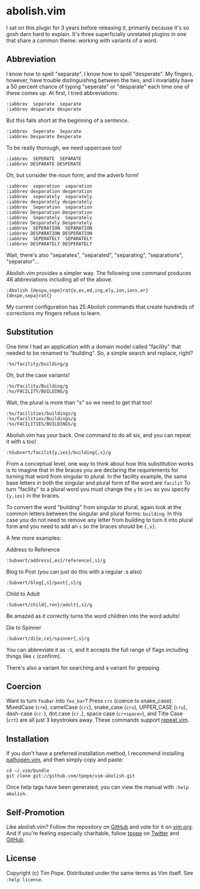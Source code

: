 # abolish.vim

I sat on this plugin for 3 years before releasing it, primarily
because it's so gosh darn hard to explain.  It's three superficially
unrelated plugins in one that share a common theme: working with
variants of a word.

## Abbreviation

I know how to spell "separate".  I know how to spell "desperate".  My
fingers, however, have trouble distinguishing between the two, and I
invariably have a 50 percent chance of typing "seperate" or "desparate"
each time one of these comes up.  At first, I tried abbreviations:

    :iabbrev  seperate  separate
    :iabbrev desparate desperate

But this falls short at the beginning of a sentence.

    :iabbrev  Seperate  Separate
    :iabbrev Desparate Desperate

To be really thorough, we need uppercase too!

    :iabbrev  SEPERATE  SEPARATE
    :iabbrev DESPARATE DESPERATE

Oh, but consider the noun form, and the adverb form!

    :iabbrev  seperation  separation
    :iabbrev desparation desperation
    :iabbrev  seperately  separately
    :iabbrev desparately desperately
    :iabbrev  Seperation  separation
    :iabbrev Desparation Desperation
    :iabbrev  Seperately  Separately
    :iabbrev Desparately Desperately
    :iabbrev  SEPERATION  SEPARATION
    :iabbrev DESPARATION DESPERATION
    :iabbrev  SEPERATELY  SEPARATELY
    :iabbrev DESPARATELY DESPERATELY

Wait, there's also "separates", "separated", "separating",
"separations", "separator"...

Abolish.vim provides a simpler way.  The following one command produces
48 abbreviations including all of the above.

    :Abolish {despa,sepe}rat{e,es,ed,ing,ely,ion,ions,or}  {despe,sepa}rat{}

My current configuration has 25 Abolish commands that create hundreds of
corrections my fingers refuse to learn.

## Substitution

One time I had an application with a domain model called
"facility" that needed to be renamed to "building". So, a simple
search and replace, right?

    :%s/facility/building/g

Oh, but the case variants!

    :%s/Facility/Building/g
    :%s/FACILITY/BUILDING/g

Wait, the plural is more than "s" so we need to get that too!

    :%s/facilities/buildings/g
    :%s/Facilities/Buildings/g
    :%s/FACILITIES/BUILDINGS/g

Abolish.vim has your back.  One command to do all six, and you can
repeat it with `&` too!

    :%Subvert/facilit{y,ies}/building{,s}/g

From a conceptual level, one way to think about how this substitution
works is to imagine that in the braces you are declaring the
requirements for turning that word from singular to plural.  In
the facility example, the same base letters in both the singular
and plural form of the word are `facilit` To turn "facility" to a
plural word you must change the `y` to `ies` so you specify
`{y,ies}` in the braces.

To convert the word "building" from singular to plural, again
look at the common letters between the singular and plural forms:
`building`.  In this case you do not need to remove any letter
from building to turn it into plural form and you need to
add an `s` so the braces should be `{,s}`.

A few more examples:

Address to Reference

    :Subvert/address{,es}/reference{,s}/g

Blog to Post (you can just do this with a regular :s also)

    :Subvert/blog{,s}/post{,s}/g

Child to Adult

    :Subvert/child{,ren}/adult{,s}/g

Be amazed as it correctly turns the word children into the word adults!

Die to Spinner

    :Subvert/di{e,ce}/spinner{,s}/g

You can abbreviate it as `:S`, and it accepts the full range of flags
including things like `c` (confirm).

There's also a variant for searching and a variant for grepping.

## Coercion

Want to turn `fooBar` into `foo_bar`?  Press `crs` (coerce to
snake\_case).  MixedCase (`crm`), camelCase (`crc`), snake\_case
(`crs`), UPPER\_CASE (`cru`), dash-case (`cr-`), dot.case (`cr.`),
space case (`cr<space>`), and Title Case (`crt`) are all just 3
keystrokes away.  These commands support
[repeat.vim](https://github.com/tpope/vim-repeat).

## Installation

If you don't have a preferred installation method, I recommend
installing [pathogen.vim](https://github.com/tpope/vim-pathogen), and
then simply copy and paste:

    cd ~/.vim/bundle
    git clone git://github.com/tpope/vim-abolish.git

Once help tags have been generated, you can view the manual with
`:help abolish`.

## Self-Promotion

Like abolish.vim? Follow the repository on
[GitHub](https://github.com/tpope/vim-abolish) and vote for it on
[vim.org](http://www.vim.org/scripts/script.php?script_id=1545).  And if
you're feeling especially charitable, follow [tpope](http://tpo.pe/) on
[Twitter](http://twitter.com/tpope) and
[GitHub](https://github.com/tpope).

## License

Copyright (c) Tim Pope.  Distributed under the same terms as Vim itself.
See `:help license`.
